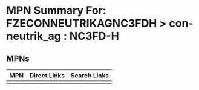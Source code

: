 



# MPN Summary For: FZECONNEUTRIKAGNC3FDH > con-neutrik_ag : NC3FD-H

## MPNs
  

|MPN|Direct Links|Search Links|
| :--- | :--- | :--- |
||||

